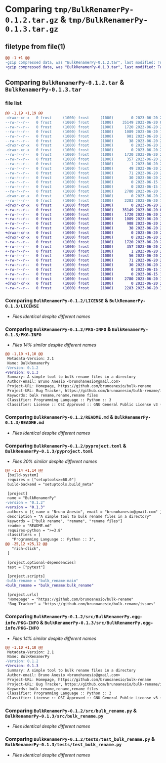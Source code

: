 # Comparing `tmp/BulkRenamerPy-0.1.2.tar.gz` & `tmp/BulkRenamerPy-0.1.3.tar.gz`

## filetype from file(1)

```diff
@@ -1 +1 @@
-gzip compressed data, was "BulkRenamerPy-0.1.2.tar", last modified: Tue Jun 20 20:14:07 2023, max compression
+gzip compressed data, was "BulkRenamerPy-0.1.3.tar", last modified: Tue Jun 20 20:17:25 2023, max compression
```

## Comparing `BulkRenamerPy-0.1.2.tar` & `BulkRenamerPy-0.1.3.tar`

### file list

```diff
@@ -1,19 +1,19 @@
-drwxr-xr-x   0 frost     (1000) frost     (1000)        0 2023-06-20 20:14:07.864496 BulkRenamerPy-0.1.2/
--rw-r--r--   0 frost     (1000) frost     (1000)    35149 2023-06-20 05:50:54.000000 BulkRenamerPy-0.1.2/LICENSE
--rw-r--r--   0 frost     (1000) frost     (1000)     1720 2023-06-20 20:14:07.864496 BulkRenamerPy-0.1.2/PKG-INFO
--rw-r--r--   0 frost     (1000) frost     (1000)     1089 2023-06-20 19:53:55.000000 BulkRenamerPy-0.1.2/README.md
--rw-r--r--   0 frost     (1000) frost     (1000)      901 2023-06-20 20:13:55.000000 BulkRenamerPy-0.1.2/pyproject.toml
--rw-r--r--   0 frost     (1000) frost     (1000)       38 2023-06-20 20:14:07.864496 BulkRenamerPy-0.1.2/setup.cfg
-drwxr-xr-x   0 frost     (1000) frost     (1000)        0 2023-06-20 20:14:07.864496 BulkRenamerPy-0.1.2/src/
-drwxr-xr-x   0 frost     (1000) frost     (1000)        0 2023-06-20 20:14:07.864496 BulkRenamerPy-0.1.2/src/BulkRenamerPy.egg-info/
--rw-r--r--   0 frost     (1000) frost     (1000)     1720 2023-06-20 20:14:07.000000 BulkRenamerPy-0.1.2/src/BulkRenamerPy.egg-info/PKG-INFO
--rw-r--r--   0 frost     (1000) frost     (1000)      357 2023-06-20 20:14:07.000000 BulkRenamerPy-0.1.2/src/BulkRenamerPy.egg-info/SOURCES.txt
--rw-r--r--   0 frost     (1000) frost     (1000)        1 2023-06-20 20:14:07.000000 BulkRenamerPy-0.1.2/src/BulkRenamerPy.egg-info/dependency_links.txt
--rw-r--r--   0 frost     (1000) frost     (1000)       49 2023-06-20 20:14:07.000000 BulkRenamerPy-0.1.2/src/BulkRenamerPy.egg-info/entry_points.txt
--rw-r--r--   0 frost     (1000) frost     (1000)       71 2023-06-20 20:14:07.000000 BulkRenamerPy-0.1.2/src/BulkRenamerPy.egg-info/requires.txt
--rw-r--r--   0 frost     (1000) frost     (1000)       30 2023-06-20 20:14:07.000000 BulkRenamerPy-0.1.2/src/BulkRenamerPy.egg-info/top_level.txt
--rw-r--r--   0 frost     (1000) frost     (1000)        0 2023-06-15 18:49:54.000000 BulkRenamerPy-0.1.2/src/__init__.py
--rw-r--r--   0 frost     (1000) frost     (1000)        0 2023-06-15 18:49:54.000000 BulkRenamerPy-0.1.2/src/__main__.py
--rw-r--r--   0 frost     (1000) frost     (1000)     2780 2023-06-20 17:54:27.000000 BulkRenamerPy-0.1.2/src/bulk_rename.py
-drwxr-xr-x   0 frost     (1000) frost     (1000)        0 2023-06-20 20:14:07.864496 BulkRenamerPy-0.1.2/tests/
--rw-r--r--   0 frost     (1000) frost     (1000)     2283 2023-06-20 19:43:22.000000 BulkRenamerPy-0.1.2/tests/test_bulk_rename.py
+drwxr-xr-x   0 frost     (1000) frost     (1000)        0 2023-06-20 20:17:25.840252 BulkRenamerPy-0.1.3/
+-rw-r--r--   0 frost     (1000) frost     (1000)    35149 2023-06-20 05:50:54.000000 BulkRenamerPy-0.1.3/LICENSE
+-rw-r--r--   0 frost     (1000) frost     (1000)     1720 2023-06-20 20:17:25.840252 BulkRenamerPy-0.1.3/PKG-INFO
+-rw-r--r--   0 frost     (1000) frost     (1000)     1089 2023-06-20 19:53:55.000000 BulkRenamerPy-0.1.3/README.md
+-rw-r--r--   0 frost     (1000) frost     (1000)      908 2023-06-20 20:17:08.000000 BulkRenamerPy-0.1.3/pyproject.toml
+-rw-r--r--   0 frost     (1000) frost     (1000)       38 2023-06-20 20:17:25.840252 BulkRenamerPy-0.1.3/setup.cfg
+drwxr-xr-x   0 frost     (1000) frost     (1000)        0 2023-06-20 20:17:25.840252 BulkRenamerPy-0.1.3/src/
+drwxr-xr-x   0 frost     (1000) frost     (1000)        0 2023-06-20 20:17:25.840252 BulkRenamerPy-0.1.3/src/BulkRenamerPy.egg-info/
+-rw-r--r--   0 frost     (1000) frost     (1000)     1720 2023-06-20 20:17:25.000000 BulkRenamerPy-0.1.3/src/BulkRenamerPy.egg-info/PKG-INFO
+-rw-r--r--   0 frost     (1000) frost     (1000)      357 2023-06-20 20:17:25.000000 BulkRenamerPy-0.1.3/src/BulkRenamerPy.egg-info/SOURCES.txt
+-rw-r--r--   0 frost     (1000) frost     (1000)        1 2023-06-20 20:17:25.000000 BulkRenamerPy-0.1.3/src/BulkRenamerPy.egg-info/dependency_links.txt
+-rw-r--r--   0 frost     (1000) frost     (1000)       56 2023-06-20 20:17:25.000000 BulkRenamerPy-0.1.3/src/BulkRenamerPy.egg-info/entry_points.txt
+-rw-r--r--   0 frost     (1000) frost     (1000)       71 2023-06-20 20:17:25.000000 BulkRenamerPy-0.1.3/src/BulkRenamerPy.egg-info/requires.txt
+-rw-r--r--   0 frost     (1000) frost     (1000)       30 2023-06-20 20:17:25.000000 BulkRenamerPy-0.1.3/src/BulkRenamerPy.egg-info/top_level.txt
+-rw-r--r--   0 frost     (1000) frost     (1000)        0 2023-06-15 18:49:54.000000 BulkRenamerPy-0.1.3/src/__init__.py
+-rw-r--r--   0 frost     (1000) frost     (1000)        0 2023-06-15 18:49:54.000000 BulkRenamerPy-0.1.3/src/__main__.py
+-rw-r--r--   0 frost     (1000) frost     (1000)     2780 2023-06-20 17:54:27.000000 BulkRenamerPy-0.1.3/src/bulk_rename.py
+drwxr-xr-x   0 frost     (1000) frost     (1000)        0 2023-06-20 20:17:25.840252 BulkRenamerPy-0.1.3/tests/
+-rw-r--r--   0 frost     (1000) frost     (1000)     2283 2023-06-20 19:43:22.000000 BulkRenamerPy-0.1.3/tests/test_bulk_rename.py
```

### Comparing `BulkRenamerPy-0.1.2/LICENSE` & `BulkRenamerPy-0.1.3/LICENSE`

 * *Files identical despite different names*

### Comparing `BulkRenamerPy-0.1.2/PKG-INFO` & `BulkRenamerPy-0.1.3/PKG-INFO`

 * *Files 14% similar despite different names*

```diff
@@ -1,10 +1,10 @@
 Metadata-Version: 2.1
 Name: BulkRenamerPy
-Version: 0.1.2
+Version: 0.1.3
 Summary: A simple tool to bulk rename files in a directory
 Author-email: Bruno Anesio <brunohanesio@gmail.com>
 Project-URL: Homepage, https://github.com/brunoanesio/bulk-rename
 Project-URL: Bug Tracker, https://github.com/brunoanesio/bulk-rename/issues
 Keywords: bulk rename,rename,rename files
 Classifier: Programming Language :: Python :: 3
 Classifier: License :: OSI Approved :: GNU General Public License v3 (GPLv3)
```

### Comparing `BulkRenamerPy-0.1.2/README.md` & `BulkRenamerPy-0.1.3/README.md`

 * *Files identical despite different names*

### Comparing `BulkRenamerPy-0.1.2/pyproject.toml` & `BulkRenamerPy-0.1.3/pyproject.toml`

 * *Files 20% similar despite different names*

```diff
@@ -1,14 +1,14 @@
 [build-system]
 requires = ["setuptools>=68.0"]
 build-backend = "setuptools.build_meta"
 
 [project]
 name = "BulkRenamerPy"
-version = "0.1.2"
+version = "0.1.3"
 authors = [{ name = "Bruno Anesio", email = "brunohanesio@gmail.com" }]
 description = "A simple tool to bulk rename files in a directory"
 keywords = ["bulk rename", "rename", "rename files"]
 readme = "README.md"
 requires-python = ">=3.8"
 classifiers = [
   "Programming Language :: Python :: 3",
@@ -25,12 +25,12 @@
   "rich-click",
 ]
 
 [project.optional-dependencies]
 test = ["pytest"]
 
 [project.scripts]
-bulk-rename = "bulk_rename:main"
+bulk_rename = "bulk_rename:bulk_rename"
 
 [project.urls]
 "Homepage" = "https://github.com/brunoanesio/bulk-rename"
 "Bug Tracker" = "https://github.com/brunoanesio/bulk-rename/issues"
```

### Comparing `BulkRenamerPy-0.1.2/src/BulkRenamerPy.egg-info/PKG-INFO` & `BulkRenamerPy-0.1.3/src/BulkRenamerPy.egg-info/PKG-INFO`

 * *Files 14% similar despite different names*

```diff
@@ -1,10 +1,10 @@
 Metadata-Version: 2.1
 Name: BulkRenamerPy
-Version: 0.1.2
+Version: 0.1.3
 Summary: A simple tool to bulk rename files in a directory
 Author-email: Bruno Anesio <brunohanesio@gmail.com>
 Project-URL: Homepage, https://github.com/brunoanesio/bulk-rename
 Project-URL: Bug Tracker, https://github.com/brunoanesio/bulk-rename/issues
 Keywords: bulk rename,rename,rename files
 Classifier: Programming Language :: Python :: 3
 Classifier: License :: OSI Approved :: GNU General Public License v3 (GPLv3)
```

### Comparing `BulkRenamerPy-0.1.2/src/bulk_rename.py` & `BulkRenamerPy-0.1.3/src/bulk_rename.py`

 * *Files identical despite different names*

### Comparing `BulkRenamerPy-0.1.2/tests/test_bulk_rename.py` & `BulkRenamerPy-0.1.3/tests/test_bulk_rename.py`

 * *Files identical despite different names*

